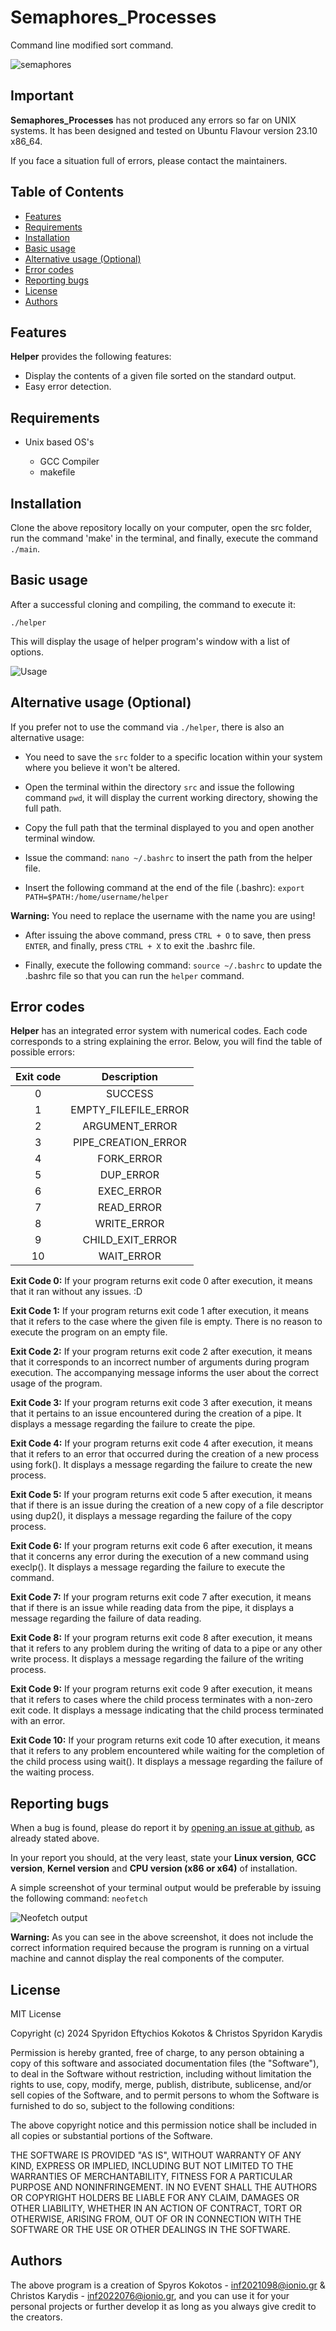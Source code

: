 # Semaphores_Processes

Command line modified sort command.

![semaphores](https://skokotos.com/images/semaphores.png)

## Important

**Semaphores_Processes** has not produced any errors so far on UNIX systems. It has been designed and tested on Ubuntu Flavour version 23.10 x86_64.

If you face a situation full of errors, please contact the maintainers. 

## Table of Contents
<!-- vim-markdown-toc Marked -->

* [Features](#features)
* [Requirements](#requirements)
* [Installation](#installation)
* [Basic usage](#basic-usage)
* [Alternative usage (Optional)](#alternative-usage-optional)
* [Error codes](#error-codes)
* [Reporting bugs](#reporting-bugs)
* [License](#license)
* [Authors](#authors)

<!-- vim-markdown-toc -->

## Features

**Helper** provides the following features:

 - Display the contents of a given file sorted on the standard output.
 -  Easy error detection.
 
## Requirements
* Unix based OS's

  - GCC Compiler
  - makefile

## Installation

Clone the above repository locally on your computer, open the src folder, run the command 'make' in the terminal, and finally, execute the command `./main`.

## Basic usage

After a successful cloning and compiling, the command to execute it:

    ./helper

This will display the usage of helper program's window with a list of options.

![Usage](https://skokotos.com/images/usage2.png)

## Alternative usage (Optional)

If you prefer not to use the command via `./helper`, there is also an alternative usage:

  - You need to save the `src` folder to a specific location within your system where you believe it won't be altered.

  - Open the terminal within the directory `src` and issue the following command `pwd`, it will display the current working directory, showing the full path.

  - Copy the full path that the terminal displayed to you and open another terminal window.

  - Issue the command: `nano ~/.bashrc` to insert the path from the helper file.

  - Insert the following command at the end of the file (.bashrc): `export PATH=$PATH:/home/username/helper`

**Warning:** You need to replace the username with the name you are using!

  - After issuing the above command, press `CTRL + O` to save, then press `ENTER`, and finally, press `CTRL + X` to exit the .bashrc file.

  - Finally, execute the following command: `source ~/.bashrc` to update the .bashrc file so that you can run the `helper` command.

## Error codes

**Helper** has an integrated error system with numerical codes. Each code corresponds to a string explaining the error. Below, you will find the table of possible errors:

| Exit code | Description |
| :---------: |  :---------:  |
|     0     |   SUCCESS   |
|     1     |EMPTY_FILEFILE_ERROR|
|     2     |ARGUMENT_ERROR|
|     3     |PIPE_CREATION_ERROR|
|     4     |FORK_ERROR|
|     5     |DUP_ERROR|
|     6     |EXEC_ERROR|
|     7     |READ_ERROR|
|     8     |WRITE_ERROR|
|     9     |CHILD_EXIT_ERROR|
|    10     |WAIT_ERROR|

**Exit Code 0:** If your program returns exit code 0 after execution, it means that it ran without any issues. :D

**Exit Code 1:** If your program returns exit code 1 after execution, it means that it refers to the case where the given file is empty. There is no reason to execute the program on an empty file.

**Exit Code 2:** If your program returns exit code 2 after execution, it means that it corresponds to an incorrect number of arguments during program execution. The accompanying message informs the user about the correct usage of the program.

**Exit Code 3:** If your program returns exit code 3 after execution, it means that it pertains to an issue encountered during the creation of a pipe. It displays a message regarding the failure to create the pipe.

**Exit Code 4:** If your program returns exit code 4 after execution, it means that it refers to an error that occurred during the creation of a new process using fork(). It displays a message regarding the failure to create the new process.

**Exit Code 5:** If your program returns exit code 5 after execution, it means that if there is an issue during the creation of a new copy of a file descriptor using dup2(), it displays a message regarding the failure of the copy process.

**Exit Code 6:** If your program returns exit code 6 after execution, it means that it concerns any error during the execution of a new command using execlp(). It displays a message regarding the failure to execute the command.

**Exit Code 7:** If your program returns exit code 7 after execution, it means that if there is an issue while reading data from the pipe, it displays a message regarding the failure of data reading.

**Exit Code 8:** If your program returns exit code 8 after execution, it means that it refers to any problem during the writing of data to a pipe or any other write process. It displays a message regarding the failure of the writing process.

**Exit Code 9:** If your program returns exit code 9 after execution, it means that it refers to cases where the child process terminates with a non-zero exit code. It displays a message indicating that the child process terminated with an error.

**Exit Code 10:** If your program returns exit code 10 after execution, it means that it refers to any problem encountered while waiting for the completion of the child process using wait(). It displays a message regarding the failure of the waiting process.

## Reporting bugs


When a bug is found, please do report it by [opening an issue at github](https://github.com/Greekforce1821/helper/issues), as already stated above.

In your report you should, at the very least, state your **Linux version**, **GCC version**, **Kernel version** and **CPU version (x86 or x64)** of installation.

A simple screenshot of your terminal output would be preferable by issuing the following command: `neofetch`

![Neofetch output](https://skokotos.com/images/neofetch.png)

**Warning:** As you can see in the above screenshot, it does not include the correct information required because the program is running on a virtual machine and cannot display the real components of the computer.


## License

MIT License

Copyright (c) 2024 Spyridon Eftychios Kokotos & Christos Spyridon Karydis

Permission is hereby granted, free of charge, to any person obtaining a copy
of this software and associated documentation files (the "Software"), to deal
in the Software without restriction, including without limitation the rights
to use, copy, modify, merge, publish, distribute, sublicense, and/or sell
copies of the Software, and to permit persons to whom the Software is
furnished to do so, subject to the following conditions:

The above copyright notice and this permission notice shall be included in all
copies or substantial portions of the Software.

THE SOFTWARE IS PROVIDED "AS IS", WITHOUT WARRANTY OF ANY KIND, EXPRESS OR
IMPLIED, INCLUDING BUT NOT LIMITED TO THE WARRANTIES OF MERCHANTABILITY,
FITNESS FOR A PARTICULAR PURPOSE AND NONINFRINGEMENT. IN NO EVENT SHALL THE
AUTHORS OR COPYRIGHT HOLDERS BE LIABLE FOR ANY CLAIM, DAMAGES OR OTHER
LIABILITY, WHETHER IN AN ACTION OF CONTRACT, TORT OR OTHERWISE, ARISING FROM,
OUT OF OR IN CONNECTION WITH THE SOFTWARE OR THE USE OR OTHER DEALINGS IN THE
SOFTWARE.


## Authors

The above program is a creation of Spyros Kokotos - inf2021098@ionio.gr & Christos Karydis - inf2022076@ionio.gr, and you can use it for your personal projects or further develop it as long as you always give credit to the creators.



